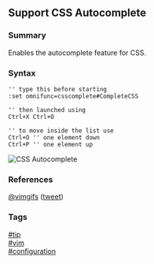 ## Support CSS Autocomplete

### Summary
Enables the autocomplete feature for CSS.

### Syntax
```vim
'' type this before starting
:set omnifunc=csscomplete#CompleteCSS

'' then launched using
Ctrl+X Ctrl+O

'' to move inside the list use
Ctrl+O '' one element down
Ctrl+P '' one element up
```
  
![CSS Autocomplete](https://cloud.githubusercontent.com/assets/19519411/17079479/2a492c3c-50d7-11e6-8106-de7399426d73.gif)   

### References
[@vimgifs](https://twitter.com/vimgifs) \([tweet](https://twitter.com/vimgifs/status/756103414904414208)\)

### Tags
[#tip](../../tips.md)  
[#vim](../vim.md)  
[#configuration](configuration.md)  

